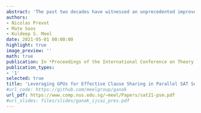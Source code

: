 ```yaml
---
abstract: 'The past two decades have witnessed an unprecedented improvement in runtime performance of SAT solvers owing to clever software engineering and creative design of data structure. Yet, most entries in the annual SAT competition retain the core architecture of MiniSat, which was designed from the perspective of single core CPU architectures. On the other hand, since 2005, there has been a significant shift to heterogeneous architectures owing to the impending end of Dennard scaling. Consequently, it is no coincidence that the recent breakthroughs in computer science have significantly utilized opportunities offered by such heterogeneous architectures. The primary contribution of this work is a novel multi-threaded CDCL-based framework, called GpuShareSat, designed to take advantage of CPU+GPU achitecture. The core underlying principle of our approach is to divide the tasks among CPU and GPU so as to attempt to achieve the best of both worlds. We observe that efficient bit-vector based operations can allow a GPU to efficiently determine the usefulness of a learnt clause to different threads and accordingly notifies the thread of the presence of relevant clauses in different threads. The approach of checking all clauses against all different assignments from different threads allows the GPU to exploit its potential for massive parallelism through clever group-testing strategy and bitwise operations. Our setup efficiently distributes the work between the CPU and the GPU, each performing the task they are best at to further the speed of parallel SAT solving. To demonstrate the practical efficiency of our framework, we augment the state of the art multi-threaded solvers glucose-syrup with GpuShareSat and perform detailed analysis on benchmarks from SAT 2020 competition. Our empirical analysis demonstrates that augmentation of glucose-syrup augmented with GpuShareSat solves 22 more instances than glucose-syrup alone.'
authors:
- Nicolas Prevot
- Mate Soos
- Kuldeep S. Meel
date: 2021-05-01 00:00:00
highlight: true
image_preview: ''
math: true
publication: In *Proceedings of the International Conference on Theory and Applications of Satisfiability Testing (SAT), 2021*.
publication_types:
- '1'
selected: true
title: 'Leveraging GPUs for Effective Clause Sharing in Parallel SAT Solving'
#url_code: https://github.com/meelgroup/ganak
url_pdf: https://www.comp.nus.edu.sg/~meel/Papers/sat21-psm.pdf
#url_slides: files/slides/ganak_ijcai_pres.pdf
---
```


